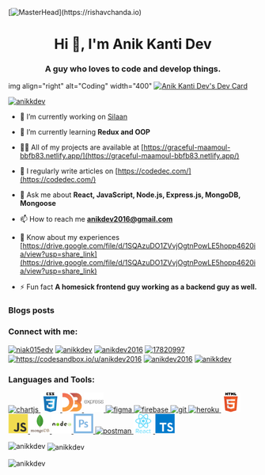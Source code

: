 [![MasterHead](https://1.bp.blogspot.com/-7A4WynwLsM...)](https://rishavchanda.io)

<h1 align="center">Hi 👋, I'm Anik Kanti Dev</h1>
<h3 align="center">A guy who loves to code and develop things.</h3>

img align="right" alt="Coding" width="400" <a href="https://app.daily.dev/anikKdev"><img src="https://api.daily.dev/devcards/21cd707c15a84b498255cebd2f2a3859.png?r=u3z" width="400" alt="Anik Kanti Dev's Dev Card"/></a>



<p align="left"> <a href="https://github.com/ryo-ma/github-profile-trophy"><img src="https://github-profile-trophy.vercel.app/?username=anikkdev" alt="anikkdev" /></a> </p>

- 🔭 I’m currently working on [Silaan](https://silaan.com/)

- 🌱 I’m currently learning **Redux and OOP**

- 👨‍💻 All of my projects are available at [https://graceful-maamoul-bbfb83.netlify.app/](https://graceful-maamoul-bbfb83.netlify.app/)

- 📝 I regularly write articles on [https://codedec.com/](https://codedec.com/)

- 💬 Ask me about **React, JavaScript, Node.js, Express.js, MongoDB, Mongoose**

- 📫 How to reach me **anikdev2016@gmail.com**

- 📄 Know about my experiences [https://drive.google.com/file/d/1SQAzuDO1ZVvjOgtnPowLE5hopp4620ia/view?usp=share_link](https://drive.google.com/file/d/1SQAzuDO1ZVvjOgtnPowLE5hopp4620ia/view?usp=share_link)

- ⚡ Fun fact **A homesick frontend guy working as a backend guy as well.**

### Blogs posts
<!-- BLOG-POST-LIST:START -->
<!-- BLOG-POST-LIST:END -->

<h3 align="left">Connect with me:</h3>
<p align="left">
<a href="https://codepen.io/niak015edv" target="blank"><img align="center" src="https://raw.githubusercontent.com/rahuldkjain/github-profile-readme-generator/master/src/images/icons/Social/codepen.svg" alt="niak015edv" height="30" width="40" /></a>
<a href="https://dev.to/anikkdev" target="blank"><img align="center" src="https://raw.githubusercontent.com/rahuldkjain/github-profile-readme-generator/master/src/images/icons/Social/devto.svg" alt="anikkdev" height="30" width="40" /></a>
<a href="https://linkedin.com/in/anikdev2016" target="blank"><img align="center" src="https://raw.githubusercontent.com/rahuldkjain/github-profile-readme-generator/master/src/images/icons/Social/linked-in-alt.svg" alt="anikdev2016" height="30" width="40" /></a>
<a href="https://stackoverflow.com/users/17820997" target="blank"><img align="center" src="https://raw.githubusercontent.com/rahuldkjain/github-profile-readme-generator/master/src/images/icons/Social/stack-overflow.svg" alt="17820997" height="30" width="40" /></a>
<a href="https://codesandbox.com/https://codesandbox.io/u/anikdev2016" target="blank"><img align="center" src="https://raw.githubusercontent.com/rahuldkjain/github-profile-readme-generator/master/src/images/icons/Social/codesandbox.svg" alt="https://codesandbox.io/u/anikdev2016" height="30" width="40" /></a>
<a href="https://www.hackerrank.com/anikdev2016" target="blank"><img align="center" src="https://raw.githubusercontent.com/rahuldkjain/github-profile-readme-generator/master/src/images/icons/Social/hackerrank.svg" alt="anikdev2016" height="30" width="40" /></a>
<a href="https://www.leetcode.com/anikkdev" target="blank"><img align="center" src="https://raw.githubusercontent.com/rahuldkjain/github-profile-readme-generator/master/src/images/icons/Social/leet-code.svg" alt="anikkdev" height="30" width="40" /></a>
</p>

<h3 align="left">Languages and Tools:</h3>
<p align="left"> <a href="https://www.chartjs.org" target="_blank" rel="noreferrer"> <img src="https://www.chartjs.org/media/logo-title.svg" alt="chartjs" width="40" height="40"/> </a> <a href="https://www.w3schools.com/css/" target="_blank" rel="noreferrer"> <img src="https://raw.githubusercontent.com/devicons/devicon/master/icons/css3/css3-original-wordmark.svg" alt="css3" width="40" height="40"/> </a> <a href="https://d3js.org/" target="_blank" rel="noreferrer"> <img src="https://raw.githubusercontent.com/devicons/devicon/master/icons/d3js/d3js-original.svg" alt="d3js" width="40" height="40"/> </a> <a href="https://expressjs.com" target="_blank" rel="noreferrer"> <img src="https://raw.githubusercontent.com/devicons/devicon/master/icons/express/express-original-wordmark.svg" alt="express" width="40" height="40"/> </a> <a href="https://www.figma.com/" target="_blank" rel="noreferrer"> <img src="https://www.vectorlogo.zone/logos/figma/figma-icon.svg" alt="figma" width="40" height="40"/> </a> <a href="https://firebase.google.com/" target="_blank" rel="noreferrer"> <img src="https://www.vectorlogo.zone/logos/firebase/firebase-icon.svg" alt="firebase" width="40" height="40"/> </a> <a href="https://git-scm.com/" target="_blank" rel="noreferrer"> <img src="https://www.vectorlogo.zone/logos/git-scm/git-scm-icon.svg" alt="git" width="40" height="40"/> </a> <a href="https://heroku.com" target="_blank" rel="noreferrer"> <img src="https://www.vectorlogo.zone/logos/heroku/heroku-icon.svg" alt="heroku" width="40" height="40"/> </a> <a href="https://www.w3.org/html/" target="_blank" rel="noreferrer"> <img src="https://raw.githubusercontent.com/devicons/devicon/master/icons/html5/html5-original-wordmark.svg" alt="html5" width="40" height="40"/> </a> <a href="https://developer.mozilla.org/en-US/docs/Web/JavaScript" target="_blank" rel="noreferrer"> <img src="https://raw.githubusercontent.com/devicons/devicon/master/icons/javascript/javascript-original.svg" alt="javascript" width="40" height="40"/> </a> <a href="https://www.mongodb.com/" target="_blank" rel="noreferrer"> <img src="https://raw.githubusercontent.com/devicons/devicon/master/icons/mongodb/mongodb-original-wordmark.svg" alt="mongodb" width="40" height="40"/> </a> <a href="https://nodejs.org" target="_blank" rel="noreferrer"> <img src="https://raw.githubusercontent.com/devicons/devicon/master/icons/nodejs/nodejs-original-wordmark.svg" alt="nodejs" width="40" height="40"/> </a> <a href="https://www.photoshop.com/en" target="_blank" rel="noreferrer"> <img src="https://raw.githubusercontent.com/devicons/devicon/master/icons/photoshop/photoshop-line.svg" alt="photoshop" width="40" height="40"/> </a> <a href="https://postman.com" target="_blank" rel="noreferrer"> <img src="https://www.vectorlogo.zone/logos/getpostman/getpostman-icon.svg" alt="postman" width="40" height="40"/> </a> <a href="https://reactjs.org/" target="_blank" rel="noreferrer"> <img src="https://raw.githubusercontent.com/devicons/devicon/master/icons/react/react-original-wordmark.svg" alt="react" width="40" height="40"/> </a> <a href="https://www.typescriptlang.org/" target="_blank" rel="noreferrer"> <img src="https://raw.githubusercontent.com/devicons/devicon/master/icons/typescript/typescript-original.svg" alt="typescript" width="40" height="40"/> </a> </p>

<p><img align="left" src="https://github-readme-stats.vercel.app/api/top-langs?username=anikkdev&show_icons=true&locale=en&layout=compact" alt="anikkdev" /></p>

<p>&nbsp;<img align="center" src="https://github-readme-stats.vercel.app/api?username=anikkdev&show_icons=true&locale=en" alt="anikkdev" /></p>

<p><img align="center" src="https://github-readme-streak-stats.herokuapp.com/?user=anikkdev&" alt="anikkdev" /></p>
